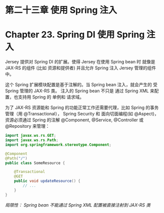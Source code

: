 # 第二十三章 使用 Spring 注入

# Chapter 23\. Spring DI 使用 Spring 注入

Jersey 提供对 Spring DI 的扩展。使得 Jersey 在使用 Spring bean 时 就像是 JAX-RS 的组件 (比如 资源和提供者) 并且允许 Spring 注入 Jersey 管理的组件中。

这个 Spring 扩展模块配置是基于注解的。当 Spring bean 注入，就会产生的 受 Spring 管理的 JAX-RS 类。 注入的 Spring bean 不只是 通过 Spring XML 来配置，也支持用 Spring 的 单例和 请求域。

为了 JAX-RS 资源能和 Spring 的功能正常工作还需要代理，比如 Spring 的事务管理（用 @Transactional）， Spring Security 和 面向切面编程(如 @Aspect)，资源必须通过 Spring 的注解 @Component, @Service, @Controller 或 @Repository 来管理：

```java
import javax.ws.rs.GET;
import javax.ws.rs.Path;
import org.springframework.stereotype.Component;

@Component
@Path("/")
public class SomeResource {

    @Transactional
    @GET
    public void updateResource() {
        // ...
    }
} 
```

*局限性： Spring bean 不能通过 Spring XML 配置被直接注射到 JAX-RS 类*